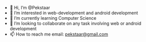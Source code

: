 - 👋 Hi, I’m @Pekstaar
- 👀 I’m interested in web-development and android development
- 🌱 I’m currently learning Computer Science
- 💞️ I’m looking to collaborate on any task involving web or android development
- 📫 How to reach me email: pekstaar@gmail.com

<!---
Pekstaar/Pekstaar is a ✨ special ✨ repository because its `README.md` (this file) appears on your GitHub profile.
You can click the Preview link to take a look at your changes.
--->
